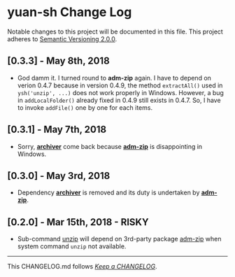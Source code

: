 #   yuan-sh Change Log

Notable changes to this project will be documented in this file. This project adheres to [Semantic Versioning 2.0.0](http://semver.org/).

##  [0.3.3] - May 8th, 2018

*   God damm it. I turned round to __adm-zip__ again. I have to depend on verion 0.4.7 because in version 0.4.9, the method `extractAll()` used in `ysh('unzip', ...)` does not work properly in Windows. However, a bug in `addLocalFolder()` already fixed in 0.4.9 still exists in 0.4.7. So, I have to invoke `addFile()` one by one for each items.

##  [0.3.1] - May 7th, 2018

*   Sorry, [__archiver__](https://www.npmjs.com/package/archiver) come back because [__adm-zip__](https://www.npmjs.com/package/adm-zip) is disappointing in Windows.

##  [0.3.0] - May 3rd, 2018

*   Dependency [__archiver__](https://www.npmjs.com/package/archiver) is removed and its duty is undertaken by [__adm-zip__](https://www.npmjs.com/package/adm-zip).

##  [0.2.0] - Mar 15th, 2018 - RISKY

*   Sub-command [unzip](./README.md#unzip) will depend on 3rd-party package [adm-zip](https://www.npmjs.com/package/adm-zip) when system command `unzip` not available.

---
This CHANGELOG.md follows [*Keep a CHANGELOG*](http://keepachangelog.com/).
